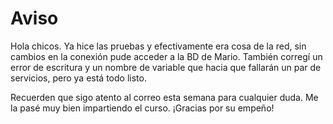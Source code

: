 
# Aviso
Hola chicos. Ya hice las pruebas y efectivamente era cosa de la red, sin cambios en la conexión pude acceder a la BD de Mario.
También corregí un error de escritura y un nombre de variable que hacia que fallarán un par de servicios, pero ya está todo listo.

Recuerden que sigo atento al correo esta semana para cualquier duda. Me la pasé muy bien impartiendo el curso. ¡Gracias por su empeño!
